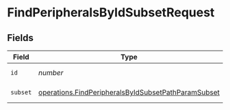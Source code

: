 # FindPeripheralsByIdSubsetRequest


## Fields

| Field                                                                                                                             | Type                                                                                                                              | Required                                                                                                                          | Description                                                                                                                       |
| --------------------------------------------------------------------------------------------------------------------------------- | --------------------------------------------------------------------------------------------------------------------------------- | --------------------------------------------------------------------------------------------------------------------------------- | --------------------------------------------------------------------------------------------------------------------------------- |
| `id`                                                                                                                              | *number*                                                                                                                          | :heavy_check_mark:                                                                                                                | ID to filter by                                                                                                                   |
| `subset`                                                                                                                          | [operations.FindPeripheralsByIdSubsetPathParamSubset](../../../sdk/models/operations/findperipheralsbyidsubsetpathparamsubset.md) | :heavy_check_mark:                                                                                                                | Subset to filter by                                                                                                               |